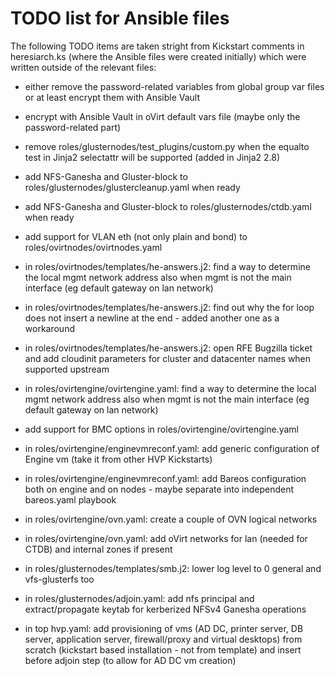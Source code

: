 # TODO list for Ansible files

The following TODO items are taken stright from Kickstart comments in heresiarch.ks (where the Ansible files were created initially) which were written outside of the relevant files:

* either remove the password-related variables from global group var files or at least encrypt them with Ansible Vault

* encrypt with Ansible Vault in oVirt default vars file (maybe only the password-related part)

* remove roles/glusternodes/test_plugins/custom.py when the equalto test in Jinja2 selectattr will be supported (added in Jinja2 2.8)

* add NFS-Ganesha and Gluster-block to roles/glusternodes/glustercleanup.yaml when ready

* add NFS-Ganesha and Gluster-block to roles/glusternodes/ctdb.yaml when ready

* add support for VLAN eth (not only plain and bond) to roles/ovirtnodes/ovirtnodes.yaml

* in roles/ovirtnodes/templates/he-answers.j2: find a way to determine the local mgmt network address also when mgmt is not the main interface (eg default gateway on lan network)

* in roles/ovirtnodes/templates/he-answers.j2: find out why the for loop does not insert a newline at the end - added another one as a workaround

* in roles/ovirtnodes/templates/he-answers.j2: open RFE Bugzilla ticket and add cloudinit parameters for cluster and datacenter names when supported upstream

* in roles/ovirtengine/ovirtengine.yaml: find a way to determine the local mgmt network address also when mgmt is not the main interface (eg default gateway on lan network)

* add support for BMC options in roles/ovirtengine/ovirtengine.yaml

* in roles/ovirtengine/enginevmreconf.yaml: add generic configuration of Engine vm (take it from other HVP Kickstarts)

* in roles/ovirtengine/enginevmreconf.yaml: add Bareos configuration both on engine and on nodes - maybe separate into independent bareos.yaml playbook

* in roles/ovirtengine/ovn.yaml: create a couple of OVN logical networks

* in roles/ovirtengine/ovn.yaml: add oVirt networks for lan (needed for CTDB) and internal zones if present

* in roles/glusternodes/templates/smb.j2: lower log level to 0 general and vfs-glusterfs too

* in roles/glusternodes/adjoin.yaml: add nfs principal and extract/propagate keytab for kerberized NFSv4 Ganesha operations

* in top hvp.yaml: add provisioning of vms (AD DC, printer server, DB server, application server, firewall/proxy and virtual desktops) from scratch (kickstart based installation - not from template) and insert before adjoin step (to allow for AD DC vm creation)


